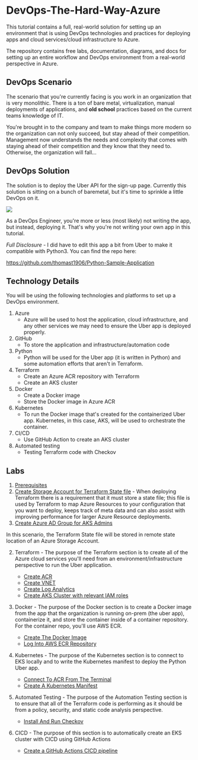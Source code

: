 # DevOps-The-Hard-Way-Azure

This tutorial contains a full, real-world solution for setting up an environment that is using DevOps technologies and practices for deploying apps and cloud services/cloud infrastructure to Azure.

The repository contains free labs, documentation, diagrams, and docs for setting up an entire workflow and DevOps environment from a real-world perspective in Azure.

## DevOps Scenario
The scenario that you're currently facing is you work in an organization that is very monolithic. There is a ton of bare metal, virtualization, manual deployments of applications, and **old school** practices based on the current teams knowledge of IT.

You're brought in to the company and team to make things more modern so the organization can not only succeed, but stay ahead of their competition. Management now understands the needs and complexity that comes with staying ahead of their competition and they know that they need to. Otherwise, the organization will fall...

## DevOps Solution
The solution is to deploy the Uber API for the sign-up page. Currently this solution is sitting on a bunch of baremetal, but it's time to sprinkle a little DevOps on it.

![](images/uber.png)

As a DevOps Engineer, you're more or less (most likely) not writing the app, but instead, deploying it. That's why you're not writing your own app in this tutorial.

*Full Disclosure* - I did have to edit this app a bit from Uber to make it compatible with Python3. You can find the repo here:

https://github.com/thomast1906/Python-Sample-Application

## Technology Details
You will be using the following technologies and platforms to set up a DevOps environment.

1. Azure
    - Azure will be used to host the application, cloud infrastructure, and any other services we may need to ensure the Uber app is deployed properly.
2. GitHub
    - To store the application and infrastructure/automation code
3. Python
    - Python will be used for the Uber app (it is written in Python) and some automation efforts that aren't in Terraform.
4. Terraform
   - Create an Azure ACR repository with Terraform
   - Create an AKS cluster
5. Docker
   - Create a Docker image
   - Store the Docker image in Azure ACR
6. Kubernetes
   - To run the Docker image that's created for the containerized Uber app. Kubernetes, in this case, AKS, will be used to orchestrate the container.
7. CI/CD
   - Use GitHub Action to create an AKS cluster
8. Automated testing
    - Testing Terraform code with Checkov

## Labs
1. [Prerequisites](https://github.com/thomast1906/DevOps-The-Hard-Way-AWS/blob/main/prerequisites.md)
2. [Create Storage Account for Terraform State file](https://github.com/thomast1906/DevOps-The-Hard-Way-Azure/blob/main/Azure/1-Configure-Terraform-Remote-Storage.md) - When deploying Terraform there is a requirement that it must store a state file; this file is used by Terraform to map Azure Resources to your configuration that you want to deploy, keeps track of meta data and can also assist with improving performance for larger Azure Resource deployments.
3. [Create Azure AD Group for AKS Admins](https://github.com/thomast1906/DevOps-The-Hard-Way-Azure/blob/main/Azure/2-Create-Azure-AD-Group-AKS-Admins.md)

In this scenario, the Terraform State file will be stored in remote state location of an Azure Storage Account.


2. Terraform - The purpose of the Terraform section is to create all of the Azure cloud services you'll need from an environment/infrastructure perspective to run the Uber application.
    - [Create ACR](https://github.com/thomast1906/DevOps-The-Hard-Way-Azure/blob/main/Terraform-AZURE-Services-Creation/1-Create-ACR.md)
    - [Create VNET](https://github.com/thomast1906/DevOps-The-Hard-Way-Azure/blob/main/Terraform-AZURE-Services-Creation/2-Create-VNET.md)
    - [Create Log Analytics](https://github.com/thomast1906/DevOps-The-Hard-Way-Azure/blob/main/Terraform-AZURE-Services-Creation/3-Create-Log-Analytics.md)
    - [Create AKS Cluster with relevant IAM roles](https://github.com/thomast1906/DevOps-The-Hard-Way-Azure/blob/main/Terraform-AZURE-Services-Creation/4-Create-AKS-Cluster-IAM-Roles.md)

3. Docker - The purpose of the Docker section is to create a Docker image from the app that the organization is running on-prem (the uber app), containerize it, and store the container inside of a container repository. For the container repo, you'll use AWS ECR.
    - [Create The Docker Image](https://github.com/thomast1906/DevOps-The-Hard-Way-Azure/blob/main/Docker/1-Create-Docker-Image.md)
    - [Log Into AWS ECR Repository](https://github.com/thomast1906/DevOps-The-Hard-Way-Azure/blob/main/Docker/Push%20Image%20To%20ACR.md)
4. Kubernetes - The purpose of the Kubernetes section is to connect to EKS locally and to write the Kubernetes manifest to deploy the Python Uber app.
    - [Connect To ACR From The Terminal](https://github.com/thomast1906/DevOps-The-Hard-Way-AWS/blob/main/kubernetes_manifest/1-Connect-To-EKS.md)
    - [Create A Kubernetes Manifest](https://github.com/thomast1906/DevOps-The-Hard-Way-AWS/blob/main/kubernetes_manifest/2-Create-Kubernetes-Manifest.md)
5. Automated Testing - The purpose of the Automation Testing section is to ensure that all of the Terraform code is performing as it should be from a policy, security, and static code analysis perspective.
    - [Install And Run Checkov](https://github.com/thomast1906/DevOps-The-Hard-Way-AWS/blob/main/Terraform-Static-Code-Analysis/1-Checkov-For-Terraform.md)
6. CICD - The purpose of this section is to automatically create an EKS cluster with CICD using GitHub Actions
    - [Create a GitHub Actions CICD pipeline](https://github.com/thomast1906/DevOps-The-Hard-Way-AWS/blob/main/Terraform-AWS-Services-Creation/4-Run-CICD-For-EKS-Cluster.md)
